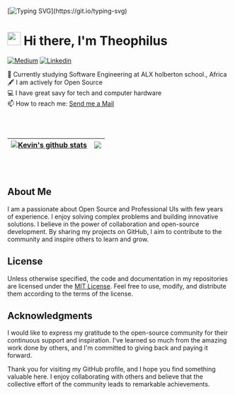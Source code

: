 
<!--
**ConnectedDot/ConnectedDot** is a ✨ _special_ ✨ repository because its `README.md` (this file) appears on your GitHub profile.
-->


[![Typing SVG](https://readme-typing-svg.herokuapp.com?font=Courier+new&color=%23808080&size=40&width=800&duration=6969&lines=Welcome+to+my+profile!)](https://git.io/typing-svg)
# <img src="https://raw.githubusercontent.com/iampavangandhi/iampavangandhi/master/gifs/Hi.gif" width="30px"> Hi there, I'm Theophilus


[![Medium](https://img.shields.io/badge/Medium-black?style=for-the-badge&logo=medium&logoColor=white&link=https://medium.com/@kevinfeng-cs88)](https://medium.com/@psalmomo)
[![Linkedin](https://img.shields.io/badge/LinkedIn-blue?style=for-the-badge&logo=linkedin&labelColor=blue&link=https://www.linkedin.com/in/theophilus-mcsamue/)](https://www.linkedin.com/in/theophilus-mcsamue/)

:school: Currently studying Software Engineering at ALX holberton school., Africa</br>
:fountain_pen: I am actively for Open Source</br>
:computer: I have great savy for tech and computer hardware</br>
:mailbox: How to reach me: <a href="mailto:theophilus.samy@gmail.com">Send me a Mail</a>  


<!--

- 🔭 I’m currently working on ...
- 🌱 I’m currently learning ...
- 👯 I’m looking to collaborate on ...
- 🤔 I’m looking for help with ...
- 💬 Ask me about ...
- 📫 How to reach me: ...
- 😄 Pronouns: ...
- ⚡ Fun fact: ...
-->

<br>
<br>

| <a href="https://github.com/ConnectedDot/github-readme-stats"><img align="center" src="https://github-readme-stats.vercel.app/api?username=ConnectedDot&theme=github_dark&hide=contribs,issues&show_icons=true&hide_border=true" alt="Kevin's github stats" /></a> | <a href="https://github.com/ConnectedDot/github-readme-stats"><img align="center" src="https://github-readme-stats.vercel.app/api/top-langs/?username=ConnectedDot&theme=github_dark&layout=compact&hide_border=true" /></a> |
| ------------- | ------------- |

<br>
<br>


## About Me

I am a passionate about Open Source and Professional UIs with few years of experience. I enjoy solving complex problems and building innovative solutions.
I believe in the power of collaboration and open-source development. By sharing my projects on GitHub, I aim to contribute to the community and inspire others to learn and grow.

<!--
## Projects
Here are some notable projects I have worked on. You can find more details and code samples in the respective repositories:
1. [Project 1](link-to-repo): Brief description of the project and its significance.
2. [Project 2](link-to-repo): Brief description of the project and its significance.
3. [Project 3](link-to-repo): Brief description of the project and its significance.

   
These projects showcase my skills in [mention relevant skills/technologies used]. I have put in a lot of effort to make them well-documented, clean, and maintainable. I'm constantly learning and evolving, so you might find some interesting updates and improvements along the way.

## Contributions
I believe in the philosophy of giving back to the community. I actively contribute to open-source projects whenever possible. Some of my notable contributions include:

- [Contribution 1](link-to-contribution): Description of the contribution and its impact.
- [Contribution 2](link-to-contribution): Description of the contribution and its impact.
- [Contribution 3](link-to-contribution): Description of the contribution and its impact.

 -->


## License

Unless otherwise specified, the code and documentation in my repositories are licensed under the [MIT License](link-to-license). Feel free to use, modify, and distribute them according to the terms of the license.

## Acknowledgments

I would like to express my gratitude to the open-source community for their continuous support and inspiration. I've learned so much from the amazing work done by others, and I'm committed to giving back and paying it forward.

Thank you for visiting my GitHub profile, and I hope you find something valuable here.
I enjoy collaborating with others and believe that the collective effort of the community leads to remarkable achievements.
